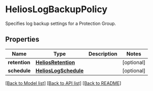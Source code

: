 # HeliosLogBackupPolicy

Specifies log backup settings for a Protection Group.

## Properties
Name | Type | Description | Notes
------------ | ------------- | ------------- | -------------
**retention** | [**HeliosRetention**](HeliosRetention.md) |  | [optional] 
**schedule** | [**HeliosLogSchedule**](HeliosLogSchedule.md) |  | [optional] 

[[Back to Model list]](../README.md#documentation-for-models) [[Back to API list]](../README.md#documentation-for-api-endpoints) [[Back to README]](../README.md)


